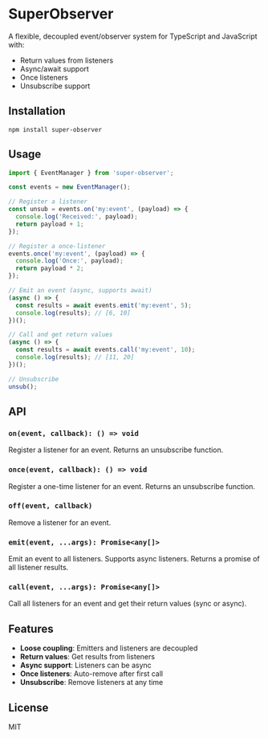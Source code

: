 # SuperObserver

A flexible, decoupled event/observer system for TypeScript and JavaScript with:
- Return values from listeners
- Async/await support
- Once listeners
- Unsubscribe support

## Installation

```
npm install super-observer
```

## Usage

```typescript
import { EventManager } from 'super-observer';

const events = new EventManager();

// Register a listener
const unsub = events.on('my:event', (payload) => {
  console.log('Received:', payload);
  return payload + 1;
});

// Register a once-listener
events.once('my:event', (payload) => {
  console.log('Once:', payload);
  return payload * 2;
});

// Emit an event (async, supports await)
(async () => {
  const results = await events.emit('my:event', 5);
  console.log(results); // [6, 10]
})();

// Call and get return values
(async () => {
  const results = await events.call('my:event', 10);
  console.log(results); // [11, 20]
})();

// Unsubscribe
unsub();
```

## API

### `on(event, callback): () => void`
Register a listener for an event. Returns an unsubscribe function.

### `once(event, callback): () => void`
Register a one-time listener for an event. Returns an unsubscribe function.

### `off(event, callback)`
Remove a listener for an event.

### `emit(event, ...args): Promise<any[]>`
Emit an event to all listeners. Supports async listeners. Returns a promise of all listener results.

### `call(event, ...args): Promise<any[]>`
Call all listeners for an event and get their return values (sync or async).

## Features
- **Loose coupling**: Emitters and listeners are decoupled
- **Return values**: Get results from listeners
- **Async support**: Listeners can be async
- **Once listeners**: Auto-remove after first call
- **Unsubscribe**: Remove listeners at any time

## License
MIT 